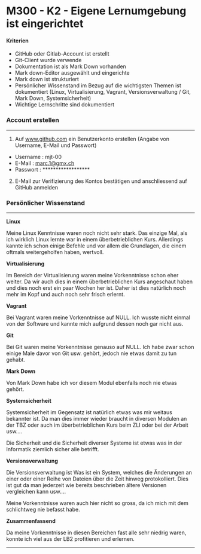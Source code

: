 M300 - K2 - Eigene Lernumgebung ist eingerichtet
===================

#### Kriterien

* GitHub oder Gitlab-Account ist erstellt
* Git-Client wurde verwende
* Dokumentation ist als Mark Down vorhanden
* Mark down-Editor ausgewählt und eingerichte
* Mark down ist strukturiert
* Persönlicher Wissenstand im Bezug auf die wichtigsten Themen ist dokumentiert (Linux, Virtualisierung, Vagrant, Versionsverwaltung /  Git, Mark Down, Systemsicherheit)
* Wichtige Lernschritte sind dokumentiert


### Account erstellen
***
1. Auf www.github.com ein Benutzerkonto erstellen (Angabe von Username, E-Mail und Passwort)
* Username  : mjt-00
* E-Mail    : marc.1@gmx.ch
* Passwort  : ******************
2. E-Mail zur Verifizierung des Kontos bestätigen und anschliessend auf GitHub anmelden

### Persönlicher Wissenstand
***
**Linux**

Meine Linux Kenntnisse waren noch nicht sehr stark. Das einzige Mal, als ich
wirklich Linux lernte war in einem überbetrieblichen Kurs. Allerdings kannte ich
schon einige Befehle und vor allem die Grundlagen, die einem oftmals
weitergeholfen haben, wertvoll.

**Virtualisierung**

Im Bereich der Virtualisierung waren meine Vorkenntnisse schon eher weiter. Da
wir auch dies in einem überbetrieblichen Kurs angeschaut haben und dies noch
erst ein paar Wochen her ist. Daher ist dies natürlich noch mehr im Kopf und
auch noch sehr frisch erlernt.

**Vagrant**

Bei Vagrant waren meine Vorkenntnisse auf NULL. Ich wusste nicht einmal von der
Software und kannte mich aufgrund dessen noch gar nicht aus.

**Git**

Bei Git waren meine Vorkenntnisse genauso auf NULL. Ich habe zwar schon einige
Male davor von Git usw. gehört, jedoch nie etwas damit zu tun gehabt.

**Mark Down**

Von Mark Down habe ich vor diesem Modul ebenfalls noch nie etwas gehört.

**Systemsicherheit**

Systemsicherheit im Gegensatz ist natürlich etwas was mir weitaus bekannter ist.
Da man dies immer wieder braucht in diversen Modulen an der TBZ oder auch im
überbetrieblichen Kurs beim ZLI oder bei der Arbeit usw….

Die Sicherheit und die Sicherheit diverser Systeme ist etwas was in der
Informatik ziemlich sicher alle betrifft.

**Versionsverwaltung**

Die Versionsverwaltung ist Was ist ein System, welches die Änderungen an einer
oder einer Reihe von Dateien über die Zeit hinweg protokolliert. Dies ist gut da
man jederzeit wie bereits beschrieben ältere Versionen vergleichen kann usw….

Meine Vorkenntnisse waren auch hier nicht so gross, da ich mich mit dem
schlichtweg nie befasst habe.

**Zusammenfassend**

Da meine Vorkenntnisse in diesen Bereichen fast alle sehr niedrig waren, konnte
ich viel aus der LB2 profitieren und erlernen.

--------------------------------------------------------------------------------------------------------------------------------------------------------------------------------
